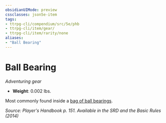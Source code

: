 ```yaml
---
obsidianUIMode: preview
cssclasses: json5e-item
tags:
- ttrpg-cli/compendium/src/5e/phb
- ttrpg-cli/item/gear/
- ttrpg-cli/item/rarity/none
aliases: 
- "Ball Bearing"
---
```

# Ball Bearing
*Adventuring gear*  


- **Weight**: 0.002 lbs.

Most commonly found inside a [bag of ball bearings](3-Mechanics/CLI/items/ball-bearings-bag-of-1000.md).

*Source: Player's Handbook p. 151. Available in the <span title='Systems Reference Document (5.1)'>SRD</span> and the Basic Rules (2014)*